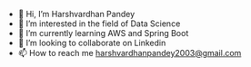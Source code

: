 - 👋 Hi, I’m Harshvardhan Pandey
- 👀 I’m interested in the field of Data Science
- 🌱 I’m currently learning AWS and Spring Boot 
- 💞️ I’m looking to collaborate on Linkedin
- 📫 How to reach me harshvardhanpandey2003@gmail.com

<!---
HarshvardhanPandey2003/HarshvardhanPandey2003 is a ✨ special ✨ repository because its `README.md` (this file) appears on your GitHub profile.
You can click the Preview link to take a look at your changes.
--->
